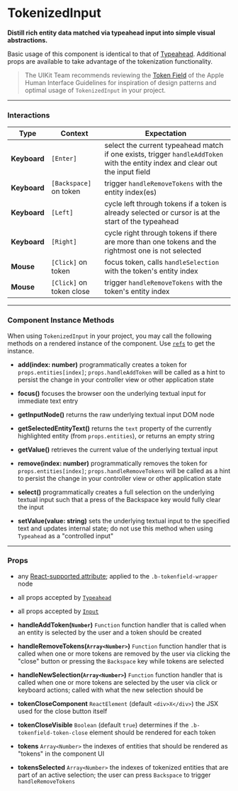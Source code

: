 # TokenizedInput
__Distill rich entity data matched via typeahead input into simple visual abstractions.__

Basic usage of this component is identical to that of [Typeahead](Typeahead/README.md). Additional props are available to take advantage of the tokenization functionality.

> The UIKit Team recommends reviewing the [Token Field](https://developer.apple.com/library/mac/documentation/UserExperience/Conceptual/OSXHIGuidelines/ControlsText.html#//apple_ref/doc/uid/20000957-CH51-SW4) of the Apple Human Interface Guidelines for inspiration of design patterns and optimal usage of `TokenizedInput` in your project.

---

### Interactions

Type | Context | Expectation
---- | ------- | -----------
__Keyboard__ | `[Enter]` | select the current typeahead match if one exists, trigger `handleAddToken` with the entity index and clear out the input field
__Keyboard__ | `[Backspace]` on token | trigger `handleRemoveTokens` with the entity index(es)
__Keyboard__ | `[Left]` | cycle left through tokens if a token is already selected or cursor is at the start of the typeahead
__Keyboard__ | `[Right]` | cycle right through tokens if there are more than one tokens and the rightmost one is not selected
__Mouse__ | `[Click]` on token | focus token, calls `handleSelection` with the token's entity index
__Mouse__ | `[Click]` on token close | trigger `handleRemoveTokens` with the token's entity index

---

### Component Instance Methods

When using `TokenizedInput` in your project, you may call the following methods on a rendered instance of the component. Use [`refs`](https://facebook.github.io/react/docs/refs-and-the-dom.html) to get the instance.

- __add(index: number)__
  programmatically creates a token for `props.entities[index]`; `props.handleAddToken` will be called as a hint to persist the change in your controller view or other application state

- __focus()__
  focuses the browser oon the underlying textual input for immediate text entry

- __getInputNode()__
  returns the raw underlying textual input DOM node

- __getSelectedEntityText()__
  returns the `text` property of the currently highlighted entity (from `props.entities`), or returns an empty string

- __getValue()__
  retrieves the current value of the underlying textual input

- __remove(index: number)__
  programmatically removes the token for `props.entities[index]`; `props.handleRemoveTokens` will be called as a hint to persist the change in your controller view or other application state

- __select()__
  programmatically creates a full selection on the underlying textual input such that a press of the Backspace key would fully clear the input

- __setValue(value: string)__
  sets the underlying textual input to the specified text and updates internal state; do not use this method when using `Typeahead` as a "controlled input"

---

### Props

- any [React-supported attribute](https://facebook.github.io/react/docs/tags-and-attributes.html#html-attributes); applied to the `.b-tokenfield-wrapper` node

- all props accepted by [`Typeahead`](Typeahead/README.md)
- all props accepted by [`Input`](../Input/README.md)

- __handleAddToken(`Number`)__ `Function`
  function handler that is called when an entity is selected by the user and a token should be created

- __handleRemoveTokens(`Array<Number>`)__ `Function`
  function handler that is called when one or more tokens are removed by the user via clicking the "close" button or
  pressing the `Backspace` key while tokens are selected

- __handleNewSelection(`Array<Number>`)__ `Function`
  function handler that is called when one or more tokens are selected by the user via click or keyboard actions; called with
  what the new selection should be

- __tokenCloseComponent__ `ReactElement`
  (default `<div>X</div>`) the JSX used for the close button itself

- __tokenCloseVisible__ `Boolean`
  (default `true`) determines if the `.b-tokenfield-token-close` element should be rendered for each token

- __tokens__ `Array<Number>`
  the indexes of entities that should be rendered as "tokens" in the component UI

- __tokensSelected__ `Array<Number>`
  the indexes of tokenized entities that are part of an active selection; the user can press `Backspace` to trigger `handleRemoveTokens`
